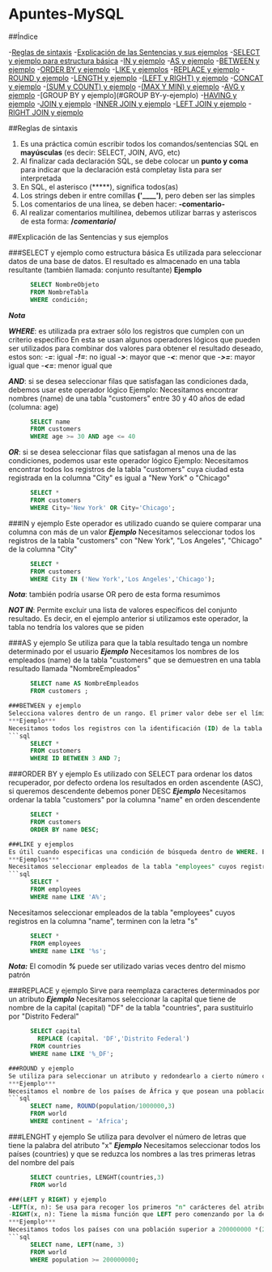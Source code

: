 # Apuntes-MySQL

##Índice

-[Reglas de sintaxis](#reglas-de-sintaxis)
-[Explicación de las Sentencias y sus ejemplos](#explicación-de-las-sentencias-y-sus-ejemplos)
-[SELECT y ejemplo para estructura básica](#SELECT-y-ejemplo-como-estructura-básica)
-[IN y ejemplo](#IN-y-ejemplo)
-[AS y ejemplo](#AS-y-ejemplo)
-[BETWEEN y ejemplo](#BETWEEN-y-ejemplo)
-[ORDER BY y ejemplo](#ORDER-BY-y-ejemplo)
-[LIKE y ejemplos](#LIKE-y-ejemplos)
-[REPLACE y ejemplo](#REPLACE-y-ejemplo)
-[ROUND y ejemplo](#ROUND-y-ejemplo)
-[LENGTH y ejemplo](#LENGTH-y-ejemplo)
-[(LEFT y RIGHT) y ejemplo](#(-LEFT-y-RIGHT-)-y-ejemplo)
-[CONCAT y ejemplo](#CONCAT-y-ejemplo)
-[(SUM y COUNT) y ejemplo](#SUM-y-COUNT-y-ejemplo)
-[(MAX Y MIN) y ejemplo](#MAX-y-MIN-y-ejemplo)
-[AVG y ejemplo](#AVG-y-ejemplo)
-[GROUP BY y ejemplo](#GROUP BY-y-ejemplo)
-[HAVING y ejemplo](#HAVING-y-ejemplo)
-[JOIN y ejemplo](#JOIN-y-ejemplo)
-[INNER JOIN y ejemplo](#INNER-JOIN-y-ejemplo)
-[LEFT JOIN y ejemplo](#LEFT-JOIN-y-ejemplo)
-[RIGHT JOIN y ejemplo](#RIGHT-JOIN-y-ejemplo)

##Reglas de sintaxis

1. Es una práctica común escribir todos los comandos/sentencias SQL en **mayúsculas** (es decir: SELECT, JOIN, AVG, etc)
2. Al finalizar cada declaración SQL, se debe colocar un **punto y coma** para indicar que la declaración está completay lista para ser interpretada
3. En SQL, el asterisco (*****), significa todos(as)
4. Los strings deben ir entre comillas **('____')**, pero deben ser las simples
5. Los comentarios de una línea, se deben hacer: **-comentario-**
6. Al realizar comentarios multilínea, debemos utilizar barras y asteriscos de esta forma: **/*comentario*/**

##Explicación de las Sentencias y sus ejemplos

###SELECT y ejemplo como estructura básica
Es utilizada para seleccionar datos de una base de datos. El resultado es almacenado en una tabla resultante (también llamada: conjunto resultante)
**Ejemplo**
```sql
      SELECT NombreObjeto
      FROM NombreTabla
      WHERE condición;
```
***Nota***

***WHERE***: es utilizada pra extraer sólo los registros que cumplen con un criterio específico 
En esta se usan algunos operadores lógicos que pueden ser utilizados para combinar dos valores para obtener el resultado deseado, estos son:
-***=***: igual
-***!=***: no igual
-***>***: mayor que
-***<***: menor que
-***>=***: mayor igual que
-***<=***: menor igual que

***AND***: si se desea seleccionar filas que satisfagan las condiciones dada, debemos usar este operador lógico
Ejemplo:
Necesitamos encontrar nombres (name) de una tabla "customers" entre 30 y 40 años de edad (columna: age)
```sql
      SELECT name
      FROM customers
      WHERE age >= 30 AND age <= 40
```

***OR***: si se desea seleccionar filas que satisfagan al menos una de las condiciones, podemos usar este operador lógico
Ejemplo:
Necesitamos encontrar todos los registros de la tabla "customers" cuya ciudad esta registrada en la columna "City" es igual a "New York" o "Chicago"
```sql
      SELECT *
      FROM customers
      WHERE City='New York' OR City='Chicago';
```

###IN y ejemplo
Este operador es utilizado cuando se quiere comparar una columna con más de un valor 
***Ejemplo***
Necesitamos seleccionar todos los registros de la tabla "customers" con "New York", "Los Angeles", "Chicago" de la columna "City"
```sql 
      SELECT *
      FROM customers
      WHERE City IN ('New York','Los Angeles','Chicago');
```
***Nota***: también podría usarse OR pero de esta forma resumimos

***NOT IN***: Permite excluir una lista de valores específicos del conjunto resultado. Es decir, en el ejemplo anterior si utilizamos este operador, la tabla no tendría los valores que se piden

###AS y ejemplo
Se utiliza para que la tabla resultado tenga un nombre determinado por el usuario
***Ejemplo***
Necesitamos los nombres de los empleados (name) de la tabla "customers" que se demuestren en una tabla resultado llamada "NombreEmpleados"
```sql
      SELECT name AS NombreEmpleados
      FROM customers ;

###BETWEEN y ejemplo   
Selecciona valores dentro de un rango. El primer valor debe ser el límite menos y el segundo valor es el límite superior
***Ejemplo***
Necesitamos todos los registros con la identificación (ID) de la tabla "customers" que están entre 3 y 7:
```sql
      SELECT *
      FROM customers
      WHERE ID BETWEEN 3 AND 7;
```

###ORDER BY y ejemplo
Es utilizado con SELECT para ordenar los datos recuperador, por defecto ordena los resultados en orden ascendente (ASC), si queremos descendente debemos poner DESC 
***Ejemplo***
Necesitamos ordenar la tabla "customers" por la columna "name" en orden descendente
```sql
      SELECT * 
      FROM customers
      ORDER BY name DESC;

###LIKE y ejemplos
Es útil cuando especificas una condición de búsqueda dentro de WHERE. El emparejado de patrones SQL te permite utilizar "_" para coinicir con cualquier carácter único y "%" para coinicidir con un número arbitrario de caracteres.
***Ejemplos***
Necesitamos seleccionar empleados de la tabla "employees" cuyos registros en la columna "name", comience con la letra "A" 
```sql
      SELECT *
      FROM employees
      WHERE name LIKE 'A%';
```
Necesitamos seleccionar empleados de la tabla "employees" cuyos registros en la columna "name", terminen con la letra "s"
```sql
      SELECT *
      FROM employees
      WHERE name LIKE '%s';
```
***Nota:*** El comodín ***%*** puede ser utilizado varias veces dentro del mismo patrón

###REPLACE y ejemplo
Sirve  para reemplaza caracteres determinados por un atributo
***Ejemplo***
Necesitamos seleccionar la capital que tiene de nombre de la capital (capital) "DF" de la tabla "countries", para sustituirlo por "Distrito Federal"
```sql
      SELECT capital
        REPLACE (capital. 'DF','Distrito Federal')
      FROM countries
      WHERE name LIKE '%_DF';

###ROUND y ejemplo 
Se utiliza para seleccionar un atributo y redondearlo a cierto número con una cantidad "x" de decimales
***Ejemplo***
Necesitamos el nombre de los países de África y que posean una población en millones con 6 decimales de redondeo 
```sql
      SELECT name, ROUND(population/1000000,3) 
      FROM world
      WHERE continent = 'Africa';
```      

###LENGHT y ejemplo
Se utiliza para devolver el número de letras que tiene la palabra del atributo "x"
***Ejemplo***
Necesitamos seleccionar todos los países (countries) y que se reduzca los nombres a las tres primeras letras del nombre del país
```sql 
      SELECT countries, LENGHT(countries,3)
      FROM world

###(LEFT y RIGHT) y ejemplo
-LEFT(x, n): Se usa para recoger los primeros "n" carácteres del atributo "x".  
-RIGHT(x, n): Tiene la misma función que LEFT pero comenzando por la derecha.  
***Ejemplo***
Necesitamos todos los países con una población superior a 200000000 *(200 millones)* y asígnarles una abreviatura que sean las tres primeras letras del nombre del país.  
```sql
      SELECT name, LEFT(name, 3)
      FROM world
      WHERE population >= 200000000;

```
